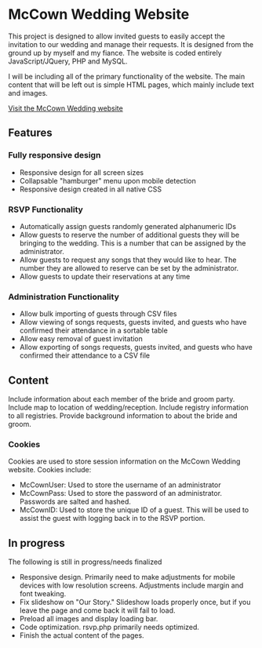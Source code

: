 # McCown Wedding Website
This project is designed to allow invited guests to easily accept the invitation to our wedding and manage their requests. It is designed from the ground up by myself and my fiance. The website is coded entirely JavaScript/JQuery, PHP and MySQL.

I will be including all of the primary functionality of the website. The main content that will be left out is simple HTML pages, which mainly include text and images.

[Visit the McCown Wedding website](http://wedding.coreymccown.com)

## Features
### Fully responsive design
- Responsive design for all screen sizes
- Collapsable "hamburger" menu upon mobile detection
- Responsive design created in all native CSS

### RSVP Functionality
- Automatically assign guests randomly generated alphanumeric IDs 
- Allow guests to reserve the number of additional guests they will be bringing to the wedding. This is a number that can be assigned by the administrator.
- Allow guests to request any songs that they would like to hear. The number they are allowed to reserve can be set by the administrator.
- Allow guests to update their reservations at any time

### Administration Functionality
- Allow bulk importing of guests through CSV files
- Allow viewing of songs requests, guests invited, and guests who have confirmed their attendance in a sortable table
- Allow easy removal of guest invitation
- Allow exporting of songs requests, guests invited, and guests who have confirmed their attendance to a CSV file

## Content
Include information about each member of the bride and groom party. Include map to location of wedding/reception. Include registry information to all registries. Provide background information to about the bride and groom.
### Cookies
Cookies are used to store session information on the McCown Wedding website. Cookies include:
- McCownUser: Used to store the username of an administrator
- McCownPass: Used to store the password of an administrator. Passwords are salted and hashed.
- McCownID: Used to store the unique ID of a guest. This will be used to assist the guest with logging back in to the RSVP portion.

## In progress
The following is still in progress/needs finalized
- Responsive design. Primarily need to make adjustments for mobile devices with low resolution screens. Adjustments include margin and font tweaking.
- Fix slideshow on "Our Story." Slideshow loads properly once, but if you leave the page and come back it will fail to load.
- Preload all images and display loading bar.
- Code optimization. rsvp.php primarily needs optimized.
- Finish the actual content of the pages.
